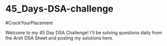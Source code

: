 # 45_Days-DSA-challenge
#CrackYourPlacement

Welcome to my 45 Day DSA Challenge! I'll be solving questions daily from the Arsh DSA Sheet and posting my solutions here.
